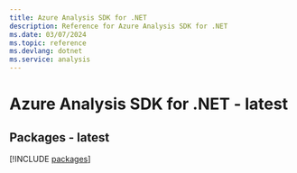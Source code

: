 ```yaml
---
title: Azure Analysis SDK for .NET
description: Reference for Azure Analysis SDK for .NET
ms.date: 03/07/2024
ms.topic: reference
ms.devlang: dotnet
ms.service: analysis
---
```

# Azure Analysis SDK for .NET - latest
## Packages - latest
[!INCLUDE [packages](analysis-index.md)]